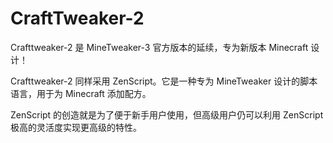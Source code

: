 # CraftTweaker-2

Crafttweaker-2 是 MineTweaker-3 官方版本的延续，专为新版本 Minecraft 设计！

Crafttweaker-2 同样采用 ZenScript。它是一种专为 MineTweaker 设计的脚本语言，用于为 Minecraft 添加配方。

ZenScript 的创造就是为了便于新手用户使用，但高级用户仍可以利用 ZenScript 极高的灵活度实现更高级的特性。
